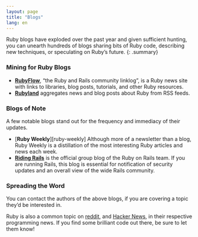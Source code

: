 ```yaml
---
layout: page
title: "Blogs"
lang: en
---
```


Ruby blogs have exploded over the past year and given sufficient
hunting, you can unearth hundreds of blogs sharing bits of Ruby code,
describing new techniques, or speculating on Ruby’s future.
{: .summary}

### Mining for Ruby Blogs

* [**RubyFlow**][rubyflow], “the Ruby and Rails community linklog”,
  is a Ruby news site with links to libraries, blog posts, tutorials,
  and other Ruby resources.
* [**Rubyland**][rubyland] aggregates news and blog posts about Ruby
  from RSS feeds.

### Blogs of Note

A few notable blogs stand out for the frequency and immediacy of their
updates.

* [**Ruby Weekly**][ruby-weekly] Although more of a newsletter than a
  blog, Ruby Weekly is a distillation of the most interesting Ruby
  articles and news each week.
* [**Riding Rails**][riding-rails] is the official group blog of the
  Ruby on Rails team. If you are running Rails, this blog is essential
  for notification of security updates and an overall view of the wide
  Rails community.

### Spreading the Word

You can contact the authors of the above blogs, if you are covering a
topic they’d be interested in.

Ruby is also a common topic on [reddit][reddit], and [Hacker News][hn],
in their respective programming news. If you find some brilliant code
out there, be sure to let them know!


[rubyflow]: http://www.rubyflow.com/
[rubyland]: http://rubyland.news/
[riding-rails]: http://weblog.rubyonrails.org/
[reddit]: http://www.reddit.com/r/ruby
[hn]: http://news.ycombinator.com/
